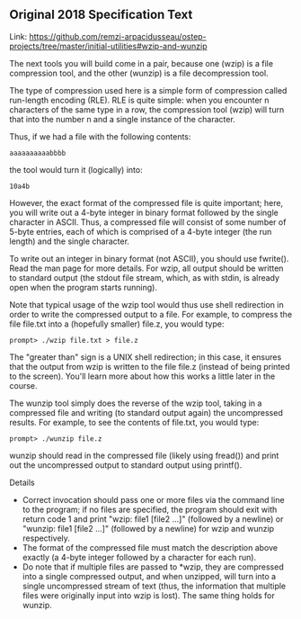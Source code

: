 
## Original 2018 Specification Text

Link: https://github.com/remzi-arpacidusseau/ostep-projects/tree/master/initial-utilities#wzip-and-wunzip

The next tools you will build come in a pair, because one (wzip) is a file compression tool, and the other (wunzip) is a file decompression tool.

The type of compression used here is a simple form of compression called run-length encoding (RLE). RLE is quite simple: when you encounter n characters of the same type in a row, the compression tool (wzip) will turn that into the number n and a single instance of the character.

Thus, if we had a file with the following contents:

```
aaaaaaaaaabbbb
```

the tool would turn it (logically) into:

```
10a4b
```

However, the exact format of the compressed file is quite important; here, you will write out a 4-byte integer in binary format followed by the single character in ASCII. Thus, a compressed file will consist of some number of 5-byte entries, each of which is comprised of a 4-byte integer (the run length) and the single character.

To write out an integer in binary format (not ASCII), you should use fwrite(). Read the man page for more details. For wzip, all output should be written to standard output (the stdout file stream, which, as with stdin, is already open when the program starts running).

Note that typical usage of the wzip tool would thus use shell redirection in order to write the compressed output to a file. For example, to compress the file file.txt into a (hopefully smaller) file.z, you would type:

```
prompt> ./wzip file.txt > file.z
```

The "greater than" sign is a UNIX shell redirection; in this case, it ensures that the output from wzip is written to the file file.z (instead of being printed to the screen). You'll learn more about how this works a little later in the course.

The wunzip tool simply does the reverse of the wzip tool, taking in a compressed file and writing (to standard output again) the uncompressed results. For example, to see the contents of file.txt, you would type:

```
prompt> ./wunzip file.z
```

wunzip should read in the compressed file (likely using fread()) and print out the uncompressed output to standard output using printf().

Details
- Correct invocation should pass one or more files via the command line to the program; if no files are specified, the program should exit with return code 1 and print "wzip: file1 [file2 ...]" (followed by a newline) or "wunzip: file1 [file2 ...]" (followed by a newline) for wzip and wunzip respectively.
- The format of the compressed file must match the description above exactly (a 4-byte integer followed by a character for each run).
- Do note that if multiple files are passed to *wzip, they are compressed into a single compressed output, and when unzipped, will turn into a single uncompressed stream of text (thus, the information that multiple files were originally input into wzip is lost). The same thing holds for wunzip.